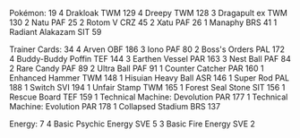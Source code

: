 Pokémon: 19
4 Drakloak TWM 129
4 Dreepy TWM 128
3 Dragapult ex TWM 130
2 Natu PAF 25
2 Rotom V CRZ 45
2 Xatu PAF 26
1 Manaphy BRS 41
1 Radiant Alakazam SIT 59

Trainer Cards: 34
4 Arven OBF 186
3 Iono PAF 80
2 Boss's Orders PAL 172
4 Buddy-Buddy Poffin TEF 144
3 Earthen Vessel PAR 163
3 Nest Ball PAF 84
2 Rare Candy PAF 89
2 Ultra Ball PAF 91
1 Counter Catcher PAR 160
1 Enhanced Hammer TWM 148
1 Hisuian Heavy Ball ASR 146
1 Super Rod PAL 188
1 Switch SVI 194
1 Unfair Stamp TWM 165
1 Forest Seal Stone SIT 156
1 Rescue Board TEF 159
1 Technical Machine: Devolution PAR 177
1 Technical Machine: Evolution PAR 178
1 Collapsed Stadium BRS 137

Energy: 7
4 Basic Psychic Energy SVE 5
3 Basic Fire Energy SVE 2
